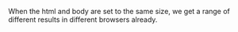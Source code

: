 When the html and body are set to the same size, we get a range of different results in different browsers already.
